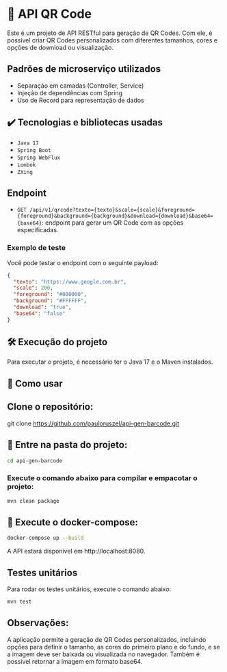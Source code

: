 # 🎯 API QR Code
Este é um projeto de API RESTful para geração de QR Codes. Com ele, é possível criar QR Codes personalizados com diferentes tamanhos, cores e opções de download ou visualização.

## Padrões de microserviço utilizados
* Separação em camadas (Controller, Service)
* Injeção de dependências com Spring
* Uso de Record para representação de dados

## ✔️ Tecnologias e bibliotecas usadas
- `Java 17`
- `Spring Boot`
- `Spring WebFlux`
- `Lombok`
- `ZXing`

## Endpoint
- `GET /api/v1/qrcode?texto={texto}&scale={scale}&foreground={foreground}&background={background}&download={download}&base64={base64}`: endpoint para gerar um QR Code com as opções especificadas.

### Exemplo de teste
Você pode testar o endpoint com o seguinte payload:
```json
{
  "texto": "https://www.google.com.br",
  "scale": 200,
  "foreground": "#000000",
  "background": "#FFFFFF",
  "download": "true",
  "base64": "false"
}
```

## 🛠️ Execução do projeto
Para executar o projeto, é necessário ter o Java 17 e o Maven instalados.

## 🚀 Como usar
## Clone o repositório:
git clone https://github.com/pauloruszel/api-gen-barcode.git

## 📁 Entre na pasta do projeto:
```bash
cd api-gen-barcode
```
### Execute o comando abaixo para compilar e empacotar o projeto:
```bash
mvn clean package
```
## 🐳 Execute o docker-compose:
```bash
docker-compose up --build
```
A API estará disponível em http://localhost:8080.

## Testes unitários
Para rodar os testes unitários, execute o comando abaixo:
```bash
mvn test
```

## Observações:
A aplicação permite a geração de QR Codes personalizados, incluindo opções para definir o tamanho, as cores do primeiro plano e do fundo, e se a imagem deve ser baixada ou visualizada no navegador. Também é possível retornar a imagem em formato base64.